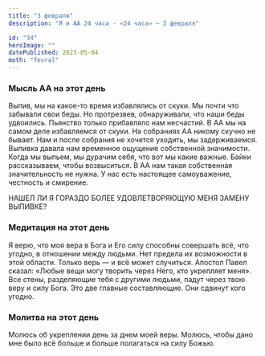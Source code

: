 ```yaml
---
title: "3 февраля"
description: "Я и АА 24 часа - «24 часа» — 3 февраля"

id: "34"
heroImage: ""
datePublished: 2023-05-04
moth: "fevral"
---
```


### Мысль АА на этот день

Выпив, мы на какое-то время избавлялись от скуки. Мы почти что забывали свои
беды. Но протрезвев, обнаруживали, что наши беды удвоились. Пьянство только
прибавляло нам несчастий. В АА мы на самом деле избавляемся от скуки. На
собраниях АА никому скучно не бывает. Нам и после собрания не хочется уходить,
мы задерживаемся. Выпивка давала нам временное ощущение собственной
значимости. Когда мы выпьем, мы дурачим себя, что вот мы какие важные. Байки
рассказываем, чтобы возвыситься. В АА нам такая собственная значительность не
нужна. У нас есть настоящее самоуважение, честность и смирение.

НАШЕЛ ЛИ Я ГОРАЗДО БОЛЕЕ УДОВЛЕТВОРЯЮЩУЮ МЕНЯ ЗАМЕНУ ВЫПИВКЕ?

### Медитация на этот день

Я верю, что моя вера в Бога и Его силу способны совершать всё, что угодно, в
отношении между людьми. Нет предела их возможности в этой области. Только верь
— и всё может случиться. Апостол Павел сказал: «Любые вещи могу творить через
Него, кто укрепляет меня». Все стены, разделяющие тебя с другими людьми, падут
через твою веру и силу Бога. Это две главные составляющие. Они сдвинут кого
угодно.

### Молитва на этот день

Молюсь об укреплении день за днем моей веры. Молюсь, чтобы дано мне было всё
больше и больше полагаться на силу Божью.

